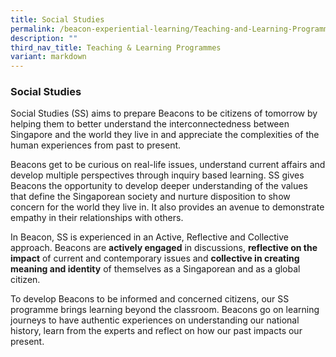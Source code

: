 ```yaml
---
title: Social Studies
permalink: /beacon-experiential-learning/Teaching-and-Learning-Programmes/ss/
description: ""
third_nav_title: Teaching & Learning Programmes
variant: markdown
---
```

### Social Studies

Social Studies (SS) aims to prepare Beacons to be citizens of tomorrow by helping them to better understand the interconnectedness between Singapore and the world they live in and appreciate the complexities of the human experiences from past to present.

Beacons get to be curious on real-life issues, understand current affairs and develop multiple perspectives through inquiry based learning. SS gives Beacons the opportunity to develop deeper understanding of the values that define the Singaporean society and nurture disposition to show concern for the world they live in. It also provides an avenue to demonstrate empathy in their relationships with others.

In Beacon, SS is experienced in an Active, Reflective and Collective approach. Beacons are **actively engaged** in discussions, **reflective on the impact** of current and contemporary issues and **collective in creating meaning and identity** of themselves as a Singaporean and as a global citizen.

To develop Beacons to be informed and concerned citizens, our SS programme brings learning beyond the classroom. Beacons go on learning journeys to have authentic experiences on understanding our national history, learn from the experts and reflect on how our past impacts our present.

